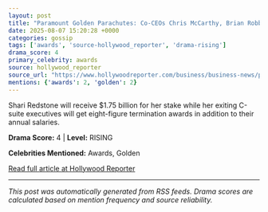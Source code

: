 ```yaml
---
layout: post
title: "Paramount Golden Parachutes: Co-CEOs Chris McCarthy, Brian Robbins to Get $18 Million Payouts"
date: 2025-08-07 15:20:28 +0000
categories: gossip
tags: ['awards', 'source-hollywood_reporter', 'drama-rising']
drama_score: 4
primary_celebrity: awards
source: hollywood_reporter
source_url: "https://www.hollywoodreporter.com/business/business-news/paramount-chris-mccarthy-brian-robbins-pay-1236339354/"
mentions: {'awards': 2, 'golden': 2}
---
```


Shari Redstone will receive $1.75 billion for her stake while her exiting C-suite executives will get eight-figure termination awards in addition to their annual salaries.

**Drama Score:** 4 | **Level:** RISING

**Celebrities Mentioned:** Awards, Golden

[Read full article at Hollywood Reporter](https://www.hollywoodreporter.com/business/business-news/paramount-chris-mccarthy-brian-robbins-pay-1236339354/)

---
*This post was automatically generated from RSS feeds. Drama scores are calculated based on mention frequency and source reliability.*
